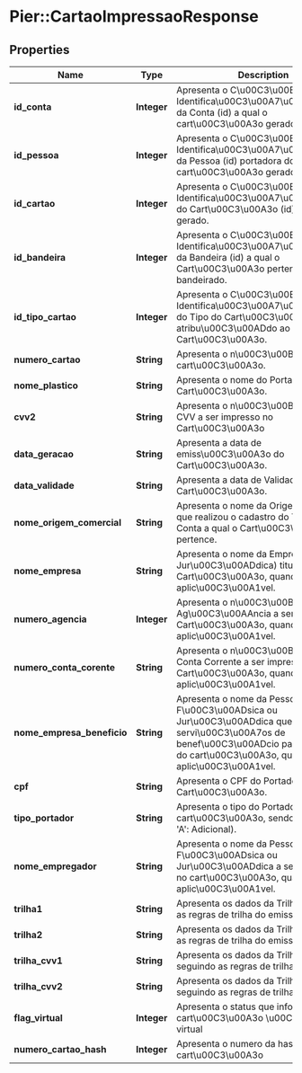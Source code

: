 # Pier::CartaoImpressaoResponse

## Properties
Name | Type | Description | Notes
------------ | ------------- | ------------- | -------------
**id_conta** | **Integer** | Apresenta o C\u00C3\u00B3digo de Identifica\u00C3\u00A7\u00C3\u00A3o da Conta (id) a qual o cart\u00C3\u00A3o gerado pertence. | [optional] 
**id_pessoa** | **Integer** | Apresenta o C\u00C3\u00B3digo de Identifica\u00C3\u00A7\u00C3\u00A3o da Pessoa (id) portadora do cart\u00C3\u00A3o gerado. | [optional] 
**id_cartao** | **Integer** | Apresenta o C\u00C3\u00B3digo de Identifica\u00C3\u00A7\u00C3\u00A3o do Cart\u00C3\u00A3o (id) que foi gerado. | [optional] 
**id_bandeira** | **Integer** | Apresenta o C\u00C3\u00B3digo de Identifica\u00C3\u00A7\u00C3\u00A3o da Bandeira (id) a qual o Cart\u00C3\u00A3o pertence, quando bandeirado. | [optional] 
**id_tipo_cartao** | **Integer** | Apresenta o C\u00C3\u00B3digo de Identifica\u00C3\u00A7\u00C3\u00A3o do Tipo do Cart\u00C3\u00A3o (id) atribu\u00C3\u00ADdo ao Cart\u00C3\u00A3o. | [optional] 
**numero_cartao** | **String** | Apresenta o n\u00C3\u00BAmero do cart\u00C3\u00A3o. | [optional] 
**nome_plastico** | **String** | Apresenta o nome do Portador do Cart\u00C3\u00A3o. | [optional] 
**cvv2** | **String** | Apresenta o n\u00C3\u00BAmero do CVV a ser impresso no Cart\u00C3\u00A3o | [optional] 
**data_geracao** | **String** | Apresenta a data de emiss\u00C3\u00A3o do Cart\u00C3\u00A3o. | [optional] 
**data_validade** | **String** | Apresenta a data de Validade do Cart\u00C3\u00A3o. | [optional] 
**nome_origem_comercial** | **String** | Apresenta o nome da Origem Comercial que realizou o cadastro do Titular da Conta a qual o Cart\u00C3\u00A3o pertence. | [optional] 
**nome_empresa** | **String** | Apresenta o nome da Empresa (Pessoa Jur\u00C3\u00ADdica) titular do Cart\u00C3\u00A3o, quando aplic\u00C3\u00A1vel. | [optional] 
**numero_agencia** | **Integer** | Apresenta o n\u00C3\u00BAmero da Ag\u00C3\u00AAncia a ser impresso no Cart\u00C3\u00A3o, quando aplic\u00C3\u00A1vel. | [optional] 
**numero_conta_corente** | **String** | Apresenta o n\u00C3\u00BAmero da Conta Corrente a ser impresso no Cart\u00C3\u00A3o, quando aplic\u00C3\u00A1vel. | [optional] 
**nome_empresa_beneficio** | **String** | Apresenta o nome da Pessoa F\u00C3\u00ADsica ou Jur\u00C3\u00ADdica que contratou servi\u00C3\u00A7os de benef\u00C3\u00ADcio para o portador do cart\u00C3\u00A3o, quando aplic\u00C3\u00A1vel. | [optional] 
**cpf** | **String** | Apresenta o CPF do Portador do Cart\u00C3\u00A3o. | [optional] 
**tipo_portador** | **String** | Apresenta o tipo do Portador do cart\u00C3\u00A3o, sendo: (&#39;T&#39;: Titular, &#39;A&#39;: Adicional). | [optional] 
**nome_empregador** | **String** | Apresenta o nome da Pessoa F\u00C3\u00ADsica ou Jur\u00C3\u00ADdica a ser impresso no cart\u00C3\u00A3o, quando aplic\u00C3\u00A1vel. | [optional] 
**trilha1** | **String** | Apresenta os dados da Trilha1, seguindo as regras de trilha do emissor. | [optional] 
**trilha2** | **String** | Apresenta os dados da Trilha2, seguindo as regras de trilha do emissor. | [optional] 
**trilha_cvv1** | **String** | Apresenta os dados da TrilhaCVV01, seguindo as regras de trilha do emissor. | [optional] 
**trilha_cvv2** | **String** | Apresenta os dados da TrilhaCVV02, seguindo as regras de trilha do emissor. | [optional] 
**flag_virtual** | **Integer** | Apresenta o status que informa se o cart\u00C3\u00A3o \u00C3\u00A9 virtual  | [optional] 
**numero_cartao_hash** | **Integer** | Apresenta o numero da hash do cart\u00C3\u00A3o  | [optional] 


